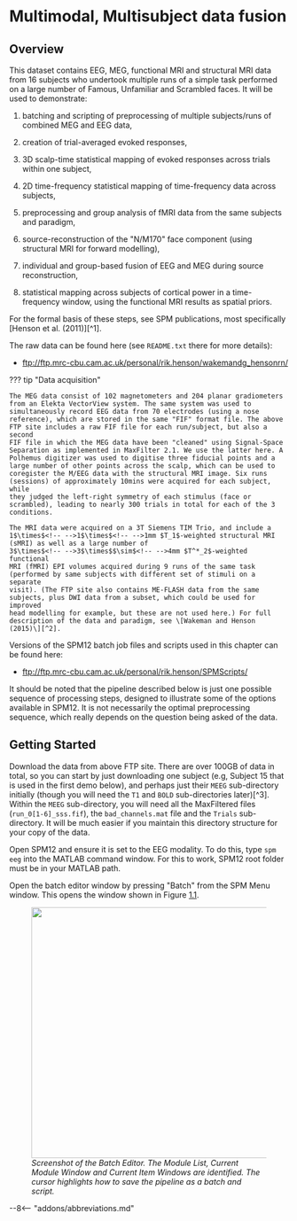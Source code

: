 # Multimodal, Multisubject data fusion 

## Overview

This dataset contains EEG, MEG, functional MRI and structural MRI data
from 16 subjects who undertook multiple runs of a simple task performed
on a large number of Famous, Unfamiliar and Scrambled faces. It will be
used to demonstrate:

1.  batching and scripting of preprocessing of multiple subjects/runs of
    combined MEG and EEG data,

2.  creation of trial-averaged evoked responses,

3.  3D scalp-time statistical mapping of evoked responses across trials
    within one subject,

4.  2D time-frequency statistical mapping of time-frequency data across
    subjects,

5.  preprocessing and group analysis of fMRI data from the same subjects
    and paradigm,

6.  source-reconstruction of the "N/M170" face component (using
    structural MRI for forward modelling),

7.  individual and group-based fusion of EEG and MEG during source
    reconstruction,

8.  statistical mapping across subjects of cortical power in a
    time-frequency window, using the functional MRI results as spatial
    priors.

For the formal basis of these steps, see SPM publications, most
specifically \[Henson et al. (2011)\][^1].

The raw data can be found here (see `README.txt` there for more
details):

- <ftp://ftp.mrc-cbu.cam.ac.uk/personal/rik.henson/wakemandg_hensonrn/>

??? tip "Data acquisition"

    The MEG data consist of 102 magnetometers and 204 planar gradiometers
    from an Elekta VectorView system. The same system was used to
    simultaneously record EEG data from 70 electrodes (using a nose
    reference), which are stored in the same "FIF" format file. The above
    FTP site includes a raw FIF file for each run/subject, but also a second
    FIF file in which the MEG data have been "cleaned" using Signal-Space
    Separation as implemented in MaxFilter 2.1. We use the latter here. A
    Polhemus digitizer was used to digitise three fiducial points and a
    large number of other points across the scalp, which can be used to
    coregister the M/EEG data with the structural MRI image. Six runs
    (sessions) of approximately 10mins were acquired for each subject, while
    they judged the left-right symmetry of each stimulus (face or
    scrambled), leading to nearly 300 trials in total for each of the 3
    conditions.

    The MRI data were acquired on a 3T Siemens TIM Trio, and include a
    1$\times$<!-- -->1$\times$<!-- -->1mm $T_1$-weighted structural MRI
    (sMRI) as well as a large number of
    3$\times$<!-- -->3$\times$$\sim$<!-- -->4mm $T^*_2$-weighted functional
    MRI (fMRI) EPI volumes acquired during 9 runs of the same task
    (performed by same subjects with different set of stimuli on a separate
    visit). (The FTP site also contains ME-FLASH data from the same
    subjects, plus DWI data from a subset, which could be used for improved
    head modelling for example, but these are not used here.) For full
    description of the data and paradigm, see \[Wakeman and Henson
    (2015)\][^2].

Versions of the SPM12 batch job files and scripts used in this chapter
can be found here:

- <ftp://ftp.mrc-cbu.cam.ac.uk/personal/rik.henson/SPMScripts/>

It should be noted that the pipeline described below is just one
possible sequence of processing steps, designed to illustrate some of
the options available in SPM12. It is not necessarily the optimal
preprocessing sequence, which really depends on the question being asked
of the data.

## Getting Started

Download the data from above FTP site. There are over 100GB of data in
total, so you can start by just downloading one subject (e.g, Subject 15
that is used in the first demo below), and perhaps just their `MEEG`
sub-directory initially (though you will need the `T1` and `BOLD`
sub-directories later)[^3]. Within the `MEEG` sub-directory, you will
need all the MaxFiltered files (`run_0[1-6]_sss.fif`), the
`bad_channels.mat` file and the `Trials` sub-directory. It will be much
easier if you maintain this directory structure for your copy of the
data.

Open SPM12 and ensure it is set to the EEG modality. To do this, type
`spm eeg` into the MATLAB command window. For this to work, SPM12 root
folder must be in your MATLAB path.

Open the batch editor window by pressing "Batch" from the SPM Menu
window. This opens the window shown in
Figure <a href="#multi:fig:1" data-reference-type="ref"
data-reference="multi:fig:1">1.1</a>.

<figure id="multi:fig:1">
<div class="center">
<img src="../../../assets/figures/manual/multi/figure1.png" style="width:120mm" />
</div>
<figcaption><em>Screenshot of the Batch Editor. The Module List, Current
Module Window and Current Item Windows are identified. The cursor
highlights how to save the pipeline as a batch and script. <span
id="multi:fig:1" label="multi:fig:1"></span></em></figcaption>
</figure>

--8<-- "addons/abbreviations.md"
